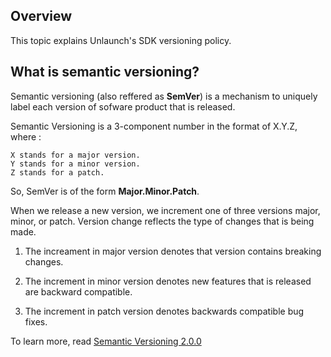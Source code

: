 ## Overview

This topic explains Unlaunch's SDK versioning policy.

## What is semantic versioning?

Semantic versioning (also reffered as **SemVer**) is a mechanism to uniquely label each version of sofware product that is released. 


Semantic Versioning is a 3-component number in the format of X.Y.Z, where :

    X stands for a major version.
    Y stands for a minor version.
    Z stands for a patch.

So, SemVer is of the form **Major.Minor.Patch**.

When we release a new version, we increment one of three versions major, minor, or patch. Version change reflects the type of changes that is being made.

1. The increament in major version denotes that version contains breaking changes.

2. The increment in minor version denotes new features that is released are backward compatible.

3. The increment in patch version denotes backwards compatible bug fixes.

To learn more, read [Semantic Versioning 2.0.0](https://semver.org/)